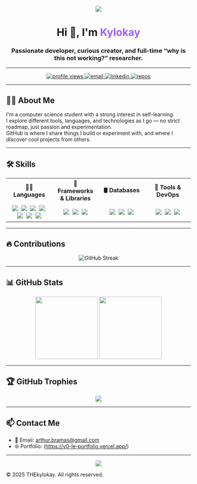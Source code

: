 <!-- Banner -->
<p align="center">
  <img src="https://capsule-render.vercel.app/api?type=waving&color=0:4b0082,100:8a2be2&height=200&section=header&text=Welcome%20to%20my%20GitHub!&fontSize=38&fontColor=00ffff&animation=fadeIn" />
</p>

<!-- Introduction -->
<h1 align="center">Hi 👋, I'm <span style="color:#9f5fff">Kylokay</span></h1>
<h3 align="center">Passionate developer, curious creator, and full-time “why is this not working?” researcher.</h3>

---

<!-- Badges -->
<p align="center">
  <a href="https://github.com/THEkylokay">
    <img src="https://komarev.com/ghpvc/?username=THEkylokay&label=Profile%20Views&color=9f5fff&style=flat" alt="profile views" />
  </a>
  <a href="mailto:arthur.bramas@gmail.com">
    <img src="https://img.shields.io/badge/Email-me-blue?style=flat&logo=gmail" alt="email" />
  </a>
  <a href="https://linkedin.com/in/arthur-bramas-96906b290">
    <img src="https://img.shields.io/badge/LinkedIn-Profile-0077B5?style=flat&logo=linkedin" alt="linkedin" />
  </a>
  <a href="https://github.com/THEkylokay?tab=repositories">
    <img src="https://img.shields.io/badge/Projects-See%20All-orange?style=flat&logo=github" alt="repos" />
  </a>
</p>

---

<!-- About Me -->
## 🙋‍♂️ About Me

I'm a computer science student with a strong interest in self-learning.  
I explore different tools, languages, and technologies as I go — no strict roadmap, just passion and experimentation.  
GitHub is where I share things I build or experiment with, and where I discover cool projects from others.

---

<!-- Skills -->
## 🛠️ Skills

<table width="100%">
  <tr>
    <th align="center" style="width:25%;">👨‍💻 Languages</th>
    <th align="center" style="width:25%;">🧰 Frameworks & Libraries</th>
    <th align="center" style="width:25%;">🛢️ Databases</th>
    <th align="center" style="width:25%;">🧪 Tools & DevOps</th>
  </tr>
  <tr>
    <td align="center" style="width:25%; padding:5px 8px;">
      <img src="https://img.shields.io/badge/-HTML5-E34F26?style=flat&logo=html5&logoColor=white" />&nbsp;
      <img src="https://img.shields.io/badge/-CSS3-1572B6?style=flat&logo=css3" />&nbsp;
      <img src="https://img.shields.io/badge/-JavaScript-F7DF1E?style=flat&logo=javascript&logoColor=black" />&nbsp;
      <img src="https://img.shields.io/badge/-TypeScript-007ACC?style=flat&logo=typescript" />&nbsp;
      <img src="https://img.shields.io/badge/-Python-3776AB?style=flat&logo=python" />&nbsp;
      <img src="https://img.shields.io/badge/-PHP-777BB4?style=flat&logo=php" />&nbsp;
      <img src="https://img.shields.io/badge/-C%23-239120?style=flat&logo=c-sharp&logoColor=white" />
    </td>
    <td align="center" style="width:25%; padding:5px 8px;">
      <img src="https://img.shields.io/badge/-React-61DAFB?style=flat&logo=react" />&nbsp;
      <img src="https://img.shields.io/badge/-Node.js-339933?style=flat&logo=node.js" />&nbsp;
      <img src="https://img.shields.io/badge/-Express.js-000000?style=flat&logo=express" />
    </td>
    <td align="center" style="width:25%; padding:5px 8px;">
      <img src="https://img.shields.io/badge/-MySQL-4479A1?style=flat&logo=mysql" />&nbsp;
      <img src="https://img.shields.io/badge/-PostgreSQL-336791?style=flat&logo=postgresql" />&nbsp;
      <img src="https://img.shields.io/badge/-SQLite-003B57?style=flat&logo=sqlite&logoColor=white" />
    </td>
    <td align="center" style="width:25%; padding:5px 8px;">
      <img src="https://img.shields.io/badge/-Git-F05032?style=flat&logo=git" />&nbsp;
      <img src="https://img.shields.io/badge/-Docker-2496ED?style=flat&logo=docker" />&nbsp;
      <img src="https://img.shields.io/badge/-VS%20Code-007ACC?style=flat&logo=visual-studio-code" />
    </td>
  </tr>
</table>

---

<!-- GitHub Streak -->
## 🔥 Contributions

<p align="center">
  <img src="https://streak-stats.demolab.com?user=THEkylokay&theme=tokyonight&hide_border=true&border_radius=10" alt="GitHub Streak" />
</p>

---

<!-- GitHub Stats -->
## 📊 GitHub Stats

<p align="center">
  <img src="https://github-readme-stats.vercel.app/api?username=THEkylokay&show_icons=true&theme=tokyonight&hide_title=true" height="170px" />
  <img src="https://github-readme-stats.vercel.app/api/top-langs/?username=THEkylokay&layout=compact&theme=tokyonight" height="170px"/>
</p>

---

<!-- Trophies (optional) -->
## 🏆 GitHub Trophies

<p align="center">
  <img src="https://github-profile-trophy.vercel.app/?username=THEkylokay&theme=gruvbox&margin-w=10&row=1" />
</p>

---

<!-- Contact -->
## 📫 Contact Me

- 📧 Email: arthur.bramas@gmail.com
- 🌐 Portfolio: (https://v0-le-portfolio.vercel.app/)

---

<!-- Footer -->
<p align="center">
  <img src="https://capsule-render.vercel.app/api?type=waving&color=0:9f5fff,100:6e40c9&height=120&section=footer"/>
</p>

© 2025 THEkylokay. All rights reserved.
